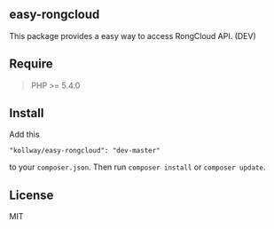 ## easy-rongcloud

This package provides a easy way to access RongCloud API. (DEV)
 
## Require

> PHP >= 5.4.0

## Install

Add this

```
"kollway/easy-rongcloud": "dev-master"
```

to your `composer.json`. Then run `composer install` or `composer update`.

## License
MIT